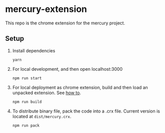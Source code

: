 # mercury-extension

This repo is the chrome extension for the mercury project.

## Setup

1. Install dependencies

   ```
   yarn
   ```

2. For local development, and then open localhost:3000

   ```
   npm run start
   ```

3. For local deployment as chrome extension, build and then load an unpacked extension. See [how to](https://developer.chrome.com/extensions/getstarted#unpacked).

   ```
   npm run build
   ```

4. To distribute binary file, pack the code into a .crx file. Current version is located at `dist/mercury.crx`.

   ```
   npm run pack
   ```
